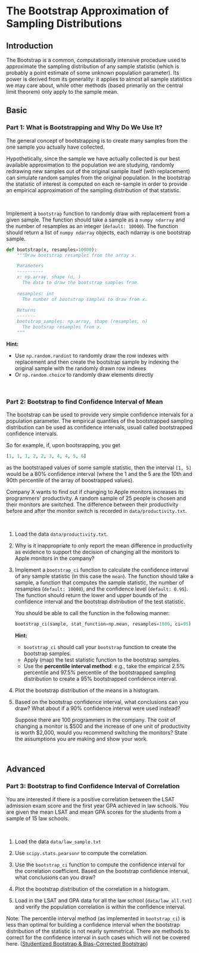 # The Bootstrap Approximation of Sampling Distributions

## Introduction

The Bootstrap is a common, computationally intensive procedure used to approximate the sampling distribution of any sample statistic (which is probably a point estimate of some unknown population parameter). Its power is derived from its generality: it applies to almost all sample statistics we may care about, while other methods (based primarily on the central limit theorem) only apply to the sample mean.

## Basic
### Part 1: What is Bootstrapping and Why Do We Use It?

The general concept of bootstrapping is to create many samples from the one sample you actually have collected.

Hypothetically, since the sample we have actually collected is our best available approximation to the population we are studying, randomly redrawing new samples out of the original sample itself (with replacement) can simulate random samples from the original population.  In the bootstrap the statistic of interest is computed on each re-sample in order to provide an empirical approximation of the sampling distribution of that statistic. 

<br>

Implement a `bootstrap` function to randomly draw with replacement from a given sample. The function should take a sample as a `numpy ndarray` and the number of resamples as an integer  (`default: 10000`). The function should return a list of `numpy ndarray` objects, each ndarray is one bootstrap sample. 

   ```python
   def bootstrap(x, resamples=10000):
       """Draw bootstrap resamples from the array x.

       Parameters
       ----------
       x: np.array, shape (n, )
         The data to draw the bootstrap samples from.
       
       resamples: int
         The number of bootstrap samples to draw from x.
       
       Returns
       -------
       bootstrap_samples: np.array, shape (resamples, n)
         The bootsrap resamples from x.
       """
   ```
   
   **Hint:**
   - Use `np.random.randint` to randomly draw the row indexes with replacement and then create the bootstrap sample by indexing the original sample with the randomly drawn row indexes
   - Or `np.random.choice` to randomly draw elements directly
 
<br>

### Part 2: Bootstrap to find Confidence Interval of Mean

The bootstrap can be used to provide very simple confidence intervals for a population parameter.  The empirical quantiles of the bootstrapped sampling distribution can be used as confidence intervals, usuall called bootstrapped confidence intervals.

So for example, if, upon bootsrapping, you get

   ```python
   [1, 1, 1, 2, 2, 3, 4, 4, 5, 6]
   ```

as the bootstraped values of some sample statistic, then the interval `[1, 5]` would be a 80% confidence interval (where the 1 and the 5 are the 10th and 90th percentile of the array of boostrapped values).

Company X wants to find out if changing to Apple monitors increases its programmers' productivity. A random sample of 25 people is chosen and their monitors are switched. The difference between their productivity before and after the monitor switch is recorded in `data/productivity.txt`.
 
<br>

1. Load the data `data/productivity.txt`.

2. Why is it inappropriate to only report the mean difference in productivity as evidence to support the decision of changing all the monitors to Apple monitors in the company?

3. Implement a `bootstrap_ci` function to calculate the confidence interval of any sample statistic (in this case the `mean`). The function should take a sample, a function that computes the sample statistic, the number of resamples (`default: 10000`), and the confidence level (`default: 0.95`). The function should return the lower and upper bounds of the confidence interval and the bootstrap distribution of the test statistic.
   
   You should be able to call the function in the following manner:
   
   ```python
   bootstrap_ci(sample, stat_function=np.mean, resamples=1000, ci=95)
   ```

   **Hint:**
   - `bootstrap_ci` should call your `bootstrap` function to create the bootstrap samples.
   - Apply (map) the test statistic function to the bootstrap samples.
   - Use the **percentile interval method**: e.g., take the empirical 2.5% percentile and 97.5% percentile of the bootstrapped sampling distribution to create a 95% bootstrapped confidence interval.

4. Plot the bootstrap distribution of the means in a histogram. 

5. Based on the bootstrap confidence interval, what conclusions can you draw? What about if a 90% confidence interval were used instead? 
   
   Suppose there are 100 programmers in the company. The cost of changing a monitor is $500 and the increase of one unit of productivity is worth $2,000, would you recommend switching the monitors? State the assumptions you are making and show your work.
  
<br>

## Advanced

### Part 3: Bootstrap to find Confidence Interval of Correlation

You are interested if there is a positive correlation between the LSAT admission exam score and the first year GPA achieved in law schools. You are given the mean LSAT and mean GPA scores for the students from a sample of 15 law schools.

<br>

1. Load the data `data/law_sample.txt`

2. Use `scipy.stats.pearsonr` to compute the correlation.
   
3. Use the `bootstrap_ci` function to compute the confidence interval for the correlation coefficient.  Based on the bootstrap confidence interval, what conclusions can you draw?

4. Plot the bootstrap distribution of the correlation in a histogram. 

5. Load in the LSAT and GPA data for all the law school (`data/law_all.txt`) and verify the population correlation is within the confidence interval.

Note: The percentile interval method (as implemented in `bootstrap_ci`) is less than optimal for building a confidence interval when the bootstrap distribution of the statistic is not nearly symmetrical. There are methods to correct for the confidence interval in such cases which will not be covered here. ([Studentized Bootstrap & Bias-Corrected Bootstrap](http://en.wikipedia.org/wiki/Bootstrapping_%28statistics%29#Methods_for_bootstrap_confidence_intervals)) 
